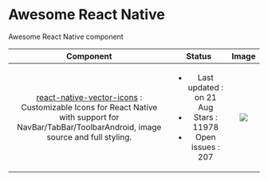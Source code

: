 # Awesome React Native

Awesome React Native component

| Component | Status | Image |
| :--: | :---: | :---: |
|[react-native-vector-icons](https://github.com/oblador/react-native-vector-icons) : Customizable Icons for React Native with support for NavBar/TabBar/ToolbarAndroid, image source and full styling.|<ul><li>Last updated : on 21 Aug</li><li>Stars : 11978</li><li>Open issues : 207</li></ul>|![](https://cloud.githubusercontent.com/assets/378279/12009887/33f4ae1c-ac8d-11e5-8666-7a87458753ee.png)|
